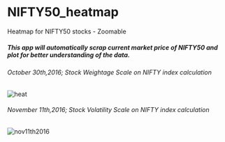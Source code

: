 # NIFTY50_heatmap

Heatmap for NIFTY50 stocks - Zoomable

##### This app will automatically scrap current market price of NIFTY50 and plot for better understanding of the data.

###### October 30th,2016; Stock Weightage Scale on NIFTY index calculation 
![heat](https://cloud.githubusercontent.com/assets/16385390/19842264/7c0517e6-9f17-11e6-8f79-8e461b0b17c5.png)

###### November 11th,2016; Stock Volatility Scale on NIFTY index calculation 
![nov11th2016](https://cloud.githubusercontent.com/assets/16385390/20215725/8babc5fc-a816-11e6-99be-15fc005fcbdb.png)
